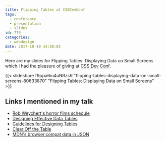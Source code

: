 ```yaml
---
title: Flipping Tables at CSSDevConf
tags:
  - conference
  - presentation
  - slides
id: 779
categories:
  - webdesign
date: 2017-10-10 14:50:03
---
```


Here are my slides for Flipping Tables: Displaying Data on Small Screens which I had the pleasure of giving at [CSS Dev Conf](http://2017.cssdevconf.com/).

{{< slideshare f9ppa6m4uNRzsR "flipping-tables-displaying-data-on-small-screens-80633870" "Flipping Tables: Displaying Data on Small Screens" >}}


## Links I mentioned in my talk

* [Rob Weychert's horror films schedule](http://v6.robweychert.com/blog/2017/10/robtober/)
* [Designing Effective Data Tables](https://www.behance.net/gallery/Designing-Effective-Data-Tables/885004)
* [Guidelines for Designing Tables](http://understandinggraphics.com/design/data-table-design/)
* [Clear Off the Table](http://www.darkhorseanalytics.com/blog/clear-off-the-table/)
* [MDN's browser compat data in JSON](https://github.com/mdn/browser-compat-data)
